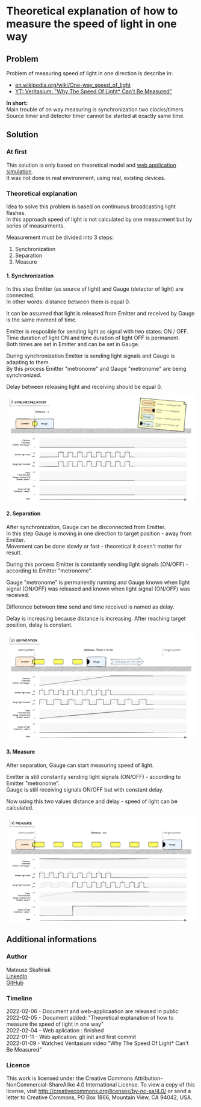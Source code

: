 # Theoretical explanation of how to measure the speed of light in one way

## Problem

Problem of measuring speed of light in one direction is describe in:

- [en.wikipedia.org/wiki/One-way_speed_of_light](https://en.wikipedia.org/wiki/One-way_speed_of_light)
- [YT: Veritasium: "Why The Speed Of Light* Can't Be Measured"](https://www.youtube.com/watch?v=pTn6Ewhb27k)

**In short:**  
Main trouble of on way measuring is synchronization two clocks/timers.  
Source timer and detector timer cannot be started at exactly same time.

## Solution 

### At first

This solution is only based on theoretical model and [web application simulation](http://bfbxrcu.cluster028.hosting.ovh.net/light-speed-calc/).  
It was not done in real environment, using real, existing devices.  

### Theoretical explanation

Idea to solve this problem is based on continuous broadcasting light flashes.  
In this approach speed of light is not calculated by one measurment but by series of measurments.

Measurement must be divided into 3 steps:

1. Synchronization
2. Separation
3. Measure

#### 1. Synchronization

In this step Emitter (as source of light) and Gauge (detector of light) are connected.  
In other words: distance between them is equal 0.  

It can be assumed that light is released from Emitter and received by Gauge is the same moment of time.

Emitter is resposible for sending light as signal with two states: ON / OFF.  
Time duration of light ON and time duration of light OFF is permanent.  
Both times are set in Emitter and can be set in Gauge.  

During synchronization Emitter is sending light signals and Gauge is adapting to them.  
By this process Emitter "metronome" and Gauge "metronome" are being synchronized.

Delay between releasing light and receiving should be equal 0.

![Synchronization illustraion](Synchronization.png)

#### 2. Separation

After synchronization, Gauge can be disconnected from Emitter.  
In this step Gauge is moving in one direction to target position - away from Emitter.  
Movement can be done slowly or fast - theoretical it doesn't matter for result.

During this porcess Emitter is constantly sending light signals (ON/OFF) - according to Emitter "metronome".

Gauge "metronome" is permanently running and Gauge known when light signal (ON/OFF) was released and known when light signal (ON/OFF) was received.

Difference between time send and time received is named as delay.

Delay is increasing because distance is increasing.
After reaching target position, delay is constant.

![Separation illustraion](Separation.png)

#### 3. Measure

After separation, Gauge can start measuring speed of light.

Emitter is still constantly sending light signals (ON/OFF) - according to Emitter "metronome".  
Gauge is still receiving signals ON/OFF but with constant delay.

Now using this two values distance and delay - speed of light can be calculated. 

![Measure illustraion](Measure.png)

## Additional informations

### Author

Mateusz Skafiriak  
[LinkedIn](https://www.linkedin.com/in/mateusz-skafiriak)  
[GitHub](https://github.com/N0N4M3pl/light-speed-calc)

### Timeline

2022-02-06 - Document and web-applicaation are released in public    
2022-02-05 - Document added: "Theoretical explanation of how to measure the speed of light in one way"  
2022-02-04 - Web aplication : finished  
2022-01-11 - Web aplication: git init and first commit  
2022-01-09 - Watched Veritasium video "Why The Speed Of Light* Can't Be Measured"  

### Licence

This work is licensed under the Creative Commons Attribution-NonCommercial-ShareAlike 4.0 International License. To view a copy of this license, visit http://creativecommons.org/licenses/by-nc-sa/4.0/ or send a letter to Creative Commons, PO Box 1866, Mountain View, CA 94042, USA.